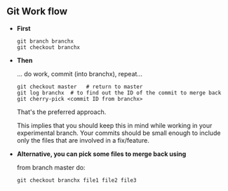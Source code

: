 Git Work flow
-------------

  - **First**

        git branch branchx
        git checkout branchx
  - **Then**

    ... do work, commit (into branchx), repeat...

        git checkout master   # return to master
        git log branchx  # to find out the ID of the commit to merge back
        git cherry-pick <commit ID from branchx>

    That's the preferred approach. 

    This implies that you should keep this in mind while working in your experimental branch. Your commits should be small enough to include only the files that are involved in a fix/feature.


  - **Alternative, you can pick some files to merge back using**

    from branch master do:

        git checkout branchx file1 file2 file3